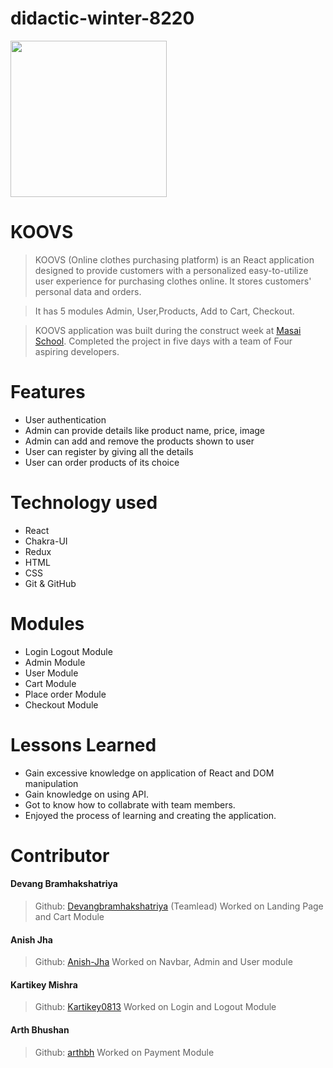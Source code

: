 # didactic-winter-8220
<img width="250px" src="https://cdn.shopify.com/s/files/1/0677/1464/6315/files/koovs_final_logo.svg" />

# KOOVS

> KOOVS (Online clothes purchasing platform) is an React application designed to provide customers with a personalized easy-to-utilize user experience for purchasing clothes online. It stores customers' personal data and orders.

> It has 5 modules Admin, User,Products, Add to Cart, Checkout.

> KOOVS application was built during the construct week at [Masai School](https://masaischool.com/). Completed the project in five days with a team of Four aspiring developers.

# Features

- User authentication
- Admin can provide details like product name, price, image
- Admin can add and remove the products shown to user
- User can register by giving all the details
- User can order products of its choice

# Technology used 
- React
- Chakra-UI
- Redux
- HTML
- CSS
- Git & GitHub

# Modules

- Login Logout Module
- Admin Module
- User Module
- Cart Module
- Place order Module
- Checkout Module

# Lessons Learned

- Gain excessive knowledge on application of React and DOM manipulation
- Gain knowledge on using API.
- Got to know how to collabrate with team members.
- Enjoyed the process of learning and creating the application.

# Contributor

#### Devang Bramhakshatriya
> Github: [Devangbramhakshatriya](https://github.com/Devangbramhakshatriya)
(Teamlead)
Worked on Landing Page and Cart Module
#### Anish Jha
> Github: [Anish-Jha](https://github.com/Anish-Jha)
Worked on Navbar, Admin and User module

#### Kartikey Mishra
>Github: [Kartikey0813](https://github.com/Kartikey0813)
Worked on Login and Logout Module

#### Arth Bhushan
>Github: [arthbh](https://github.com/arthbh)
Worked on Payment Module
